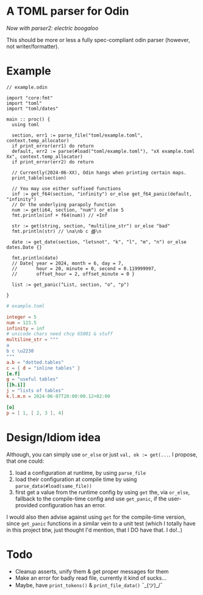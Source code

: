 # A TOML parser for Odin

*Now with parser2: electric boogaloo*

This should be more or less a fully spec-compliant odin parser (however, not writer/formatter).

# Example

```Odin
// example.odin

import "core:fmt"
import "toml"
import "toml/dates"

main :: proc() {
  using toml
  
  section, err1 := parse_file("toml/example.toml", context.temp_allocator)
  if print_error(err1) do return
  default, err2 := parse(#load("toml/example.toml"), "xX example.toml Xx", context.temp_allocator)
  if print_error(err2) do return

  // Currently(2024-06-XX), Odin hangs when printing certain maps.
  print_table(section)
  
  // You may use either suffixed functions
  inf := get_f64(section, "infinity") or_else get_f64_panic(default, "infinity")
  // Or the underlying parapoly function
  num := get(i64, section, "num") or_else 5
  fmt.println(inf + f64(num)) // +Inf

  str := get(string, section, "multiline_str") or_else "bad"
  fmt.println(str) // \na\nb c ∰\n

  date := get_date(section, "letsnot", "k", "l", "m", "n") or_else dates.Date {}
  
  fmt.println(date)
  // Date{ year = 2024, month = 6, day = 7,
  //       hour = 20, minute = 0, second = 0.119999997,
  //       offset_hour = 2, offset_minute = 0 }
  
  list := get_panic(^List, section, "o", "p")

}
```

```TOML
# example.toml

integer = 5
num = 123.5
infinity = inf
# unicode chars need chcp 65001 & stuff
multiline_str = """
a
b c \u2230
"""
a.b = "dotted.tables"
c = { d = "inline tables" }
[e.f]
g = "useful tables"
[[h.i]]
j = "lists of tables"
k.l.m.n = 2024-06-07T20:00:00.12+02:00

[o]
p = [ 1, [ 2, 3 ], 4]
```
# Design/Idiom idea

Although, you can simply use `or_else` or just `val, ok := get(...`. I propose, that one could: 
  1. load a configuration at runtime, by using `parse_file`
  2. load their configuration at compile time by using `parse_data(#load(same_file))`
  3. first get a value from the runtime config by using `get` the, via `or_else`, fallback to the compile-time config and use `get_panic`, if the user-provided configuration has an error.

I would also then advise against using `get` for the compile-time version, since `get_panic` functions in a similar vein to a unit test (which I totally have in this project btw, just thought I'd mention, that I DO have that. I do!..)

# Todo

- Cleanup asserts, unify them & get proper messages for them
- Make an error for badly read file, currently it kind of sucks...
- Maybe, have `print_tokens()` & `print_file_data()` ¯\_(ツ)_/¯
